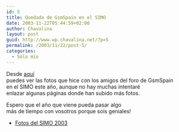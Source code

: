 ```yaml
---
id: 5
title: Quedada de GsmSpain en el SIMO
date: 2003-11-22T05:44:59+02:00
author: Chavalina
layout: post
guid: http://www.wp.chavalina.net/?p=5
permalink: /2003/11/22/post-5/
categories:
  - Sólo mío
---
```

<p align="left">
  Desde <a href="galerias/simo2003/thumbs.htm" target="_blank">aqu&iacute;</a><br /> puedes ver las fotos que hice con los amigos del foro de GsmSpain<br /> en el SIMO este a&ntilde;o, aunque no hay muchas intentar&eacute;<br /> enlazar algunas p&aacute;ginas donde han subido m&aacute;s fotos.
</p>

<p align="left">
  Espero que el a&ntilde;o que viene pueda pasar algo<br /> m&aacute;s de tiempo con vosotros porque sois geniales!
</p>

  * <a href="galerias/simo2003/thumbs.htm" target="_blank">Fotos del SIMO 2003</a>